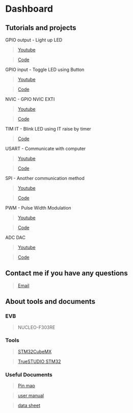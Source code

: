 # Dashboard

## Tutorials and projects

GPIO output - Light up LED

> [Youtube](https://www.youtube.com/watch?v=NC-FxCnxLOs&list=PLW3_1YS4he7W4P_cRSNnJFSC1DgqUJsCB&index=1)    

> [Code](https://github.com/cilegann/2018SPRING_Opto-mechatronics-Labs/tree/master/projects/1_GPIO-LED_Blink_CUBE)    
  
GPIO input - Toggle LED using Button

> [Youtube](https://www.youtube.com/watch?v=Po5o8U2RPC8&index=2&list=PLW3_1YS4he7W4P_cRSNnJFSC1DgqUJsCB)    

> [Code](https://github.com/cilegann/2018SPRING_Opto-mechatronics-Labs/tree/master/projects/2_GPIO-But_LED)   
  
NVIC - GPIO NVIC EXTI

> [Youtube](https://www.youtube.com/watch?v=h8oSqBWpWUc&list=PLW3_1YS4he7W4P_cRSNnJFSC1DgqUJsCB&index=3)   

> [Code](https://github.com/cilegann/2018SPRING_Opto-mechatronics-Labs/tree/master/projects/3_GPIO_NVIC-LED_But_Blink)   
  
  
TIM IT - Blink LED using IT raise by timer

> [Code](https://github.com/cilegann/2018SPRING_Opto-mechatronics-Labs/tree/master/projects/TIM%2BGPIO-IT_LED_Blink_CUBE) 
  
USART - Communicate with computer

>  [Youtube](https://www.youtube.com/watch?v=R-9P7RGeONM&list=PLW3_1YS4he7W4P_cRSNnJFSC1DgqUJsCB&index=4)   
  
>  [Code](https://github.com/cilegann/2018SPRING_Opto-mechatronics-Labs/tree/master/projects/4_uart)   
  
SPI - Another communication method

>  [Youtube](https://www.youtube.com/watch?v=CRJY2LkZj78&list=PLW3_1YS4he7W4P_cRSNnJFSC1DgqUJsCB&index=5)   

>  [Code](https://github.com/cilegann/2018SPRING_Opto-mechatronics-Labs/tree/master/projects/5_SPI)   
  
PWM - Pulse Width Modulation

>  [Youtube](https://www.youtube.com/watch?v=xdsOMBVUEwI&list=PLW3_1YS4he7W4P_cRSNnJFSC1DgqUJsCB&index=6)   
  
>  [Code](https://github.com/cilegann/2018SPRING_Opto-mechatronics-Labs/tree/master/projects/6_PWM)   
  
ADC DAC

>  [Youtube]()   

>  [Code]()    
  
  
## Contact me if you have any questions

> [Email](mailto:b03505031@ntu.edu.tw)
  
## About tools and documents

### EVB

> NUCLEO-F303RE

### Tools

> [STM32CubeMX](http://www.st.com/en/development-tools/stm32cubemx.html)

> [TrueSTUDIO STM32](https://atollic.com/resources/download/)

### Useful Documents

> [Pin map](https://1drv.ms/u/s!AhvG4aynbjM6hSo5QjF0D9MTKjRE)

> [user manual](https://1drv.ms/b/s!AhvG4aynbjM6hSbYdGMIvdqcUq9E)

> [data sheet](https://1drv.ms/b/s!AhvG4aynbjM6hSVA2_Dauw97Wrpj)

  

